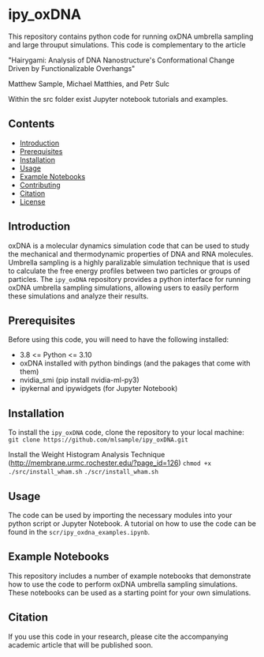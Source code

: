 # ipy_oxDNA

<!--
[![License](https://img.shields.io/badge/License-MIT-blue.svg)](https://opensource.org/licenses/MIT)
-->
This repository contains python code for running oxDNA umbrella sampling and large throuput simulations. This code is complementary to the article

"Hairygami: Analysis of DNA Nanostructure's Conformational Change Driven by Functionalizable Overhangs"

Matthew Sample, Michael Matthies, and Petr Sulc

Within the src folder exist Jupyter notebook tutorials and examples.

## Contents
- [Introduction](#introduction)
- [Prerequisites](#prerequisites)
- [Installation](#installation)
- [Usage](#usage)
- [Example Notebooks](#example-notebooks)
- [Contributing](#contributing)
- [Citation](#citation)
- [License](#license)

## Introduction
oxDNA is a molecular dynamics simulation code that can be used to study the mechanical and thermodynamic properties of DNA and RNA molecules. Umbrella sampling is a highly paralizable simulation technique that is used to calculate the free energy profiles between two particles or groups of particles. The `ipy_oxDNA` repository provides a python interface for running oxDNA umbrella sampling simulations, allowing users to easily perform these simulations and analyze their results.

## Prerequisites
Before using this code, you will need to have the following installed:
-  3.8 <= Python <= 3.10 
- oxDNA installed with python bindings (and the pakages that come with them)
- nvidia_smi (pip install nvidia-ml-py3)
- ipykernal and ipywidgets (for Jupyter Notebook)

## Installation
To install the `ipy_oxDNA` code, clone the repository to your local machine:
`git clone https://github.com/mlsample/ipy_oxDNA.git`

Install the Weight Histogram Analysis Technique (http://membrane.urmc.rochester.edu/?page_id=126)
`chmod +x ./src/install_wham.sh`
`./scr/install_wham.sh`


## Usage
The code can be used by importing the necessary modules into your python script or Jupyter Notebook. A tutorial on how to use the code can be found in the `scr/ipy_oxdna_examples.ipynb`.

## Example Notebooks
This repository includes a number of example notebooks that demonstrate how to use the code to perform oxDNA umbrella sampling simulations. These notebooks can be used as a starting point for your own simulations.

## Citation
If you use this code in your research, please cite the accompanying academic article that will be published soon.
<!--
## License
%This code is licensed under the MIT license. See [LICENSE](LICENSE) for details.
-->

